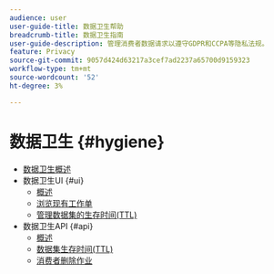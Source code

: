 ```yaml
---
audience: user
user-guide-title: 数据卫生帮助
breadcrumb-title: 数据卫生指南
user-guide-description: 管理消费者数据请求以遵守GDPR和CCPA等隐私法规。
feature: Privacy
source-git-commit: 9057d424d63217a3cef7ad2237a65700d9159323
workflow-type: tm+mt
source-wordcount: '52'
ht-degree: 3%

---
```



# 数据卫生 {#hygiene}

* [数据卫生概述](./home.md)
* 数据卫生UI {#ui}
   * [概述](./ui/overview.md)
   * [浏览现有工作单](./ui/browse.md)
   * [管理数据集的生存时间(TTL)](./ui/ttl.md)
* 数据卫生API {#api}
   * [概述](./api/overview.md)
   * [数据集生存时间(TTL)](./api/ttl.md)
   * [消费者删除作业](./api/jobs.md)

